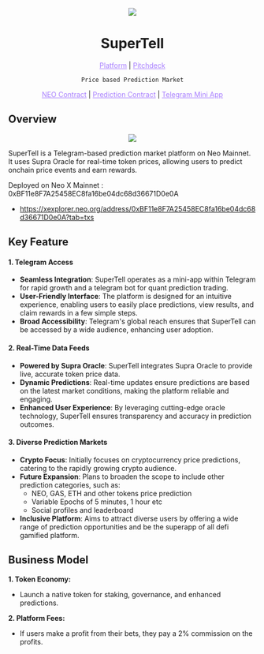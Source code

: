 <p align="center">
  <img src="https://github.com/user-attachments/assets/971f3178-acfe-4610-a026-610822261132">
</p>

<h1 align="center">SuperTell</h1>

<p align="center">
  <a href="https://t.me/SuperTellPrediction_bot/SuperTell" style="color: #a77dff">Platform</a> | <a href="https://www.figma.com/deck/7RPpVNO2JzgIq2SCmktkNN" style="color: #a77dff">Pitchdeck</a> 
</p>

<p align="center"> <code>Price based Prediction Market</code></p>

<p align="center">
  <a href="" style="color: #a77dff">NEO Contract</a> | <a href="https://xexplorer.neo.org/address/0xBF11e8F7A25458EC8fa16be04dc68d36671D0e0A?tab=txs" style="color: #a77dff">Prediction Contract</a> | <a href="" style="color: #a77dff">Telegram Mini App</a>
</p>

## Overview
<p align="center">
  <img src="https://github.com/user-attachments/assets/0dee32ce-a672-4c1f-abf4-e2b0ddfa86b6">
</p>

SuperTell is a Telegram-based prediction market platform on Neo Mainnet. 
It uses Supra Oracle for real-time token prices, allowing users to predict onchain price events and earn rewards. 

Deployed on Neo X Mainnet : 0xBF11e8F7A25458EC8fa16be04dc68d36671D0e0A
- https://xexplorer.neo.org/address/0xBF11e8F7A25458EC8fa16be04dc68d36671D0e0A?tab=txs

## Key Feature

#### **1. Telegram Access**  
- **Seamless Integration**: SuperTell operates as a mini-app within Telegram for rapid growth and a telegram bot for quant prediction trading.
- **User-Friendly Interface**: The platform is designed for an intuitive experience, enabling users to easily place predictions, view results, and claim rewards in a few simple steps.  
- **Broad Accessibility**: Telegram's global reach ensures that SuperTell can be accessed by a wide audience, enhancing user adoption.

#### **2. Real-Time Data Feeds**  
- **Powered by Supra Oracle**: SuperTell integrates Supra Oracle to provide live, accurate token price data.  
- **Dynamic Predictions**: Real-time updates ensure predictions are based on the latest market conditions, making the platform reliable and engaging.  
- **Enhanced User Experience**: By leveraging cutting-edge oracle technology, SuperTell ensures transparency and accuracy in prediction outcomes.

#### **3. Diverse Prediction Markets**  
- **Crypto Focus**: Initially focuses on cryptocurrency price predictions, catering to the rapidly growing crypto audience.  
- **Future Expansion**: Plans to broaden the scope to include other prediction categories, such as:  
  - NEO, GAS, ETH and other tokens price prediction
  - Variable Epochs of 5 minutes, 1 hour etc
  - Social profiles and leaderboard
- **Inclusive Platform**: Aims to attract diverse users by offering a wide range of prediction opportunities and be the superapp of all defi gamified platform.

## Business Model

**1. Token Economy:** 
- Launch a native token for staking, governance, and enhanced predictions.

**2. Platform Fees:** 
- If users make a profit from their bets, they pay a 2% commission on the profits.
